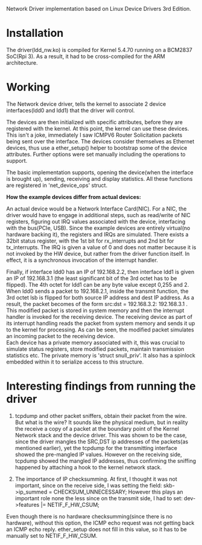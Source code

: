 Network Driver implementation based on Linux Device Drivers 3rd Edition.

# Installation

The driver(ldd\_nw.ko) is compiled for Kernel 5.4.70 running on a BCM2837 SoC(Rpi 3).
As a result, it had to be cross-compiled for the ARM architecture. 

# Working

The Network device driver, tells the kernel to associate 2 device interfaces(ldd0 and ldd1) that the driver will control.

The devices are then initialized with specific attributes, before they are registered with the kernel. At this point, the kernel can use these devices. This isn't a joke, immediately I saw ICMPV6 Router Solicitation packets being sent over the interface.
The devices consider themselves as Ethernet devices, thus use a ether\_setup() helper to bootstrap some of the device attributes. Further options were set manually including the operations to support.

The basic implementation supports, opening the device(when the interface is brought up), sending, receiving and display statistics. All these functions are registered in 'net\_device\_ops' struct.

**How the example devices differ from actual devices:**

An actual device would be a Network Interface Card(NIC). For a NIC, the driver would have to engage in additional steps, such as read/write of NIC registers, figuring out IRQ values associated with the device, interfacing with the bus(PCIe, USB). 
Since the example devices are entirely virtual(no hardware backing it), the registers and IRQs are simulated. There exists a 32bit status register, with the 1st bit for rx\_interrupts and 2nd bit for tx\_interrupts. The IRQ is given a value of 0 and does not matter because it is not invoked by the HW device, but rather from the driver function itself. In effect, it is a synchronous invocation of the interrupt handler. 

Finally, if interface ldd0 has an IP of 192.168.2.2, then interface ldd1 is given an IP of 192.168.3.1 (the least significant bit of the 3rd octet has to be flipped). The 4th octet for ldd1 can be any byte value except 0,255 and 2.  
When ldd0 sends a packet to 192.168.2.1, inside the transmit function, the 3rd octet lsb is flipped for both source IP address and dest IP address. 
As a result, the packet becomes of the form src:dst = 192.168.3.2: 192.168.3.1 . This modified packet is stored in system memory and then the interrupt handler is invoked for the receiving device. 
The receiving device as part of its interrupt handling reads the packet from system memory and sends it up to the kernel for processing. As can be seen, the modified packet simulates an incoming packet to the receiving device.  
Each device has a private memory associated with it, this was crucial to simulate status registers, store modified packets, maintain transmission statistics etc. The private memory is 'struct snull\_priv'. It also has a spinlock embedded within it to serialize access to this structure. 

# Interesting findings from running the driver

1) tcpdump and other packet sniffers, obtain their packet from the wire. But what is the wire? It sounds like the physical medium, but in reality the receive a copy of a packet at the boundary point of the Kernel Network stack and the device driver. 
This was shown to be the case, since the driver mangles the SRC,DST ip addresses of the packets(as mentioned earlier), yet the tcpdump for the transmitting interface showed the pre-mangled IP values. 
However on the receiving side, tcpdump showed the mangled IP addresses, thus confirming the sniffing happened by attaching a hook to the kernel network stack. 

2) The importance of IP checksumming. At first, I thought it was not important, since on the receive side, I was setting the field:
skb-\>ip\_summed = CHECKSUM\_UNNECESSARY; 
 However this plays an important role none the less since on the transmit side, I had to set:
 dev-\>features |= NETIF\_F\_HW\_CSUM;

 Even though there is no hardware checksumming(since there is no hardware), without this option, the ICMP echo request was not getting back an ICMP echo reply. ether\_setup does not fill in this value, so it has to be manually set to NETIF\_F\_HW\_CSUM. 
